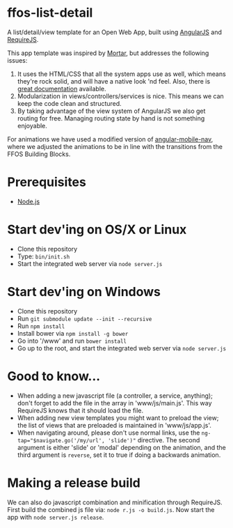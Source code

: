 # ffos-list-detail

A list/detail/view template for an Open Web App,
built using [AngularJS](http://angularjs.org/) and [RequireJS](http://requirejs.org/).

This app template was inspired by [Mortar](https://github.com/mozilla/mortar-list-detail), 
but addresses the following issues:

1. It uses the HTML/CSS that all the system apps use as well, 
    which means they're rock solid, and will have a native look 'nd feel.
    Also, there is [great documentation](http://buildingfirefoxos.com) available.
2. Modularization in views/controllers/services is nice. 
    This means we can keep the code clean and structured.
3. By taking advantage of the view system of AngularJS we also get routing for free.
    Managing routing state by hand is not something enjoyable.

For animations we have used a modified version of [angular-mobile-nav](http://github.com/ajoslin/angular-mobile-nav),
where we adjusted the animations to be in line with the transitions from the FFOS Building Blocks.

# Prerequisites

* [Node.js](http://nodejs.org/)

# Start dev'ing on OS/X or Linux

* Clone this repository
* Type: `bin/init.sh`
* Start the integrated web server via `node server.js`

# Start dev'ing on Windows

* Clone this repository
* Run `git submodule update --init --recursive`
* Run `npm install`
* Install bower via `npm install -g bower`
* Go into '/www' and run `bower install`
* Go up to the root, and start the integrated web server via `node server.js`

# Good to know...

* When adding a new javascript file (a controller, a service, anything);
don't forget to add the file in the array in 'www/js/main.js'.
This way RequireJS knows that it should load the file.
* When adding new view templates you might want to preload the view;
the list of views that are preloaded is maintained in 'www/js/app.js'.
* When navigating around, please don't use normal links,
use the `ng-tap="$navigate.go('/my/url', 'slide')"` directive.
The second argument is either 'slide' or 'modal' depending on the animation,
and the third argument is `reverse`, set it to true if doing a backwards animation.

# Making a release build

We can also do javascript combination and minification through RequireJS.
First build the combined js file via: `node r.js -o build.js`.
Now start the app with `node server.js release`.